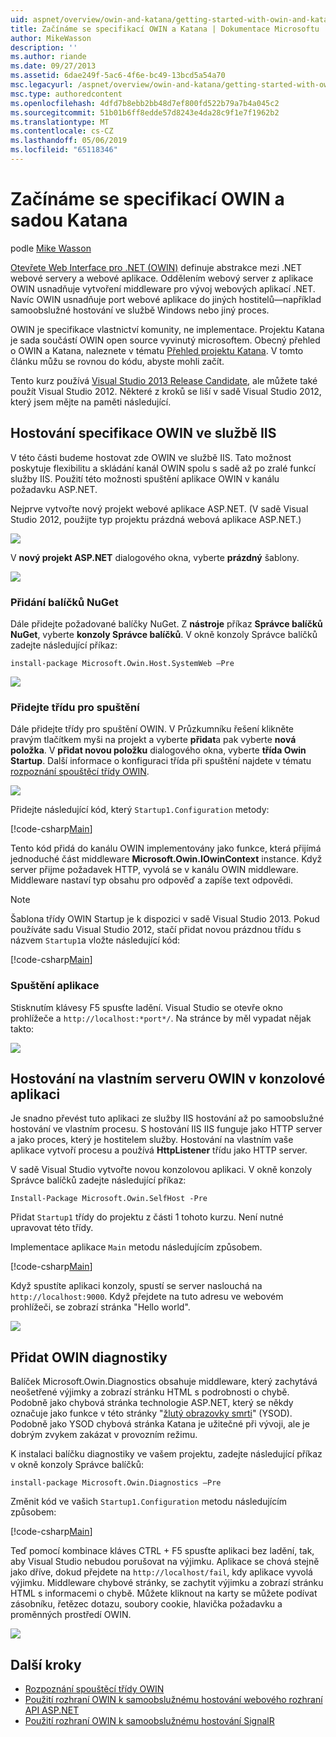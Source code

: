 ```yaml
---
uid: aspnet/overview/owin-and-katana/getting-started-with-owin-and-katana
title: Začínáme se specifikací OWIN a Katana | Dokumentace Microsoftu
author: MikeWasson
description: ''
ms.author: riande
ms.date: 09/27/2013
ms.assetid: 6dae249f-5ac6-4f6e-bc49-13bcd5a54a70
msc.legacyurl: /aspnet/overview/owin-and-katana/getting-started-with-owin-and-katana
msc.type: authoredcontent
ms.openlocfilehash: 4dfd7b8ebb2bb48d7ef800fd522b79a7b4a045c2
ms.sourcegitcommit: 51b01b6ff8edde57d8243e4da28c9f1e7f1962b2
ms.translationtype: MT
ms.contentlocale: cs-CZ
ms.lasthandoff: 05/06/2019
ms.locfileid: "65118346"
---
```

# <a name="getting-started-with-owin-and-katana"></a>Začínáme se specifikací OWIN a sadou Katana

podle [Mike Wasson](https://github.com/MikeWasson)

[Otevřete Web Interface pro .NET (OWIN)](http://owin.org/) definuje abstrakce mezi .NET webové servery a webové aplikace. Oddělením webový server z aplikace OWIN usnadňuje vytvoření middleware pro vývoj webových aplikací .NET. Navíc OWIN usnadňuje port webové aplikace do jiných hostitelů&#8212;například samoobslužné hostování ve službě Windows nebo jiný proces.

OWIN je specifikace vlastnictví komunity, ne implementace. Projektu Katana je sada součástí OWIN open source vyvinutý microsoftem. Obecný přehled o OWIN a Katana, naleznete v tématu [Přehled projektu Katana](an-overview-of-project-katana.md). V tomto článku můžu se rovnou do kódu, abyste mohli začít.

Tento kurz používá [Visual Studio 2013 Release Candidate](https://go.microsoft.com/fwlink/?LinkId=306566), ale můžete také použít Visual Studio 2012. Některé z kroků se liší v sadě Visual Studio 2012, který jsem mějte na paměti následující.

## <a name="host-owin-in-iis"></a>Hostování specifikace OWIN ve službě IIS

V této části budeme hostovat zde OWIN ve službě IIS. Tato možnost poskytuje flexibilitu a skládání kanál OWIN spolu s sadě až po zralé funkcí služby IIS. Použití této možnosti spuštění aplikace OWIN v kanálu požadavku ASP.NET.

Nejprve vytvořte nový projekt webové aplikace ASP.NET. (V sadě Visual Studio 2012, použijte typ projektu prázdná webová aplikace ASP.NET.)

![](getting-started-with-owin-and-katana/_static/image1.png)

V **nový projekt ASP.NET** dialogového okna, vyberte **prázdný** šablony.

![](getting-started-with-owin-and-katana/_static/image2.png)

### <a name="add-nuget-packages"></a>Přidání balíčků NuGet

Dále přidejte požadované balíčky NuGet. Z **nástroje** příkaz **Správce balíčků NuGet**, vyberte **konzoly Správce balíčků**. V okně konzoly Správce balíčků zadejte následující příkaz:

`install-package Microsoft.Owin.Host.SystemWeb –Pre`

![](getting-started-with-owin-and-katana/_static/image3.png)

### <a name="add-a-startup-class"></a>Přidejte třídu pro spuštění

Dále přidejte třídy pro spuštění OWIN. V Průzkumníku řešení klikněte pravým tlačítkem myši na projekt a vyberte **přidat**a pak vyberte **nová položka**. V **přidat novou položku** dialogového okna, vyberte **třída Owin Startup**. Další informace o konfiguraci třída při spuštění najdete v tématu [rozpoznání spouštěcí třídy OWIN](owin-startup-class-detection.md).

![](getting-started-with-owin-and-katana/_static/image4.png)

Přidejte následující kód, který `Startup1.Configuration` metody:

[!code-csharp[Main](getting-started-with-owin-and-katana/samples/sample1.cs?highlight=3)]

Tento kód přidá do kanálu OWIN implementovány jako funkce, která přijímá jednoduché část middleware **Microsoft.Owin.IOwinContext** instance. Když server přijme požadavek HTTP, vyvolá se v kanálu OWIN middleware. Middleware nastaví typ obsahu pro odpověď a zapíše text odpovědi.

> [!NOTE]
> Šablona třídy OWIN Startup je k dispozici v sadě Visual Studio 2013. Pokud používáte sadu Visual Studio 2012, stačí přidat novou prázdnou třídu s názvem `Startup1`a vložte následující kód:

[!code-csharp[Main](getting-started-with-owin-and-katana/samples/sample2.cs)]

### <a name="run-the-application"></a>Spuštění aplikace

Stisknutím klávesy F5 spusťte ladění. Visual Studio se otevře okno prohlížeče a `http://localhost:*port*/`. Na stránce by měl vypadat nějak takto:

![](getting-started-with-owin-and-katana/_static/image5.png)

## <a name="self-host-owin-in-a-console-application"></a>Hostování na vlastním serveru OWIN v konzolové aplikaci

Je snadno převést tuto aplikaci ze služby IIS hostování až po samoobslužné hostování ve vlastním procesu. S hostování IIS IIS funguje jako HTTP server a jako proces, který je hostitelem služby. Hostování na vlastním vaše aplikace vytvoří procesu a používá **HttpListener** třídu jako HTTP server.

V sadě Visual Studio vytvořte novou konzolovou aplikaci. V okně konzoly Správce balíčků zadejte následující příkaz:

`Install-Package Microsoft.Owin.SelfHost -Pre`

Přidat `Startup1` třídy do projektu z části 1 tohoto kurzu. Není nutné upravovat této třídy.

Implementace aplikace `Main` metodu následujícím způsobem.

[!code-csharp[Main](getting-started-with-owin-and-katana/samples/sample3.cs)]

Když spustíte aplikaci konzoly, spustí se server naslouchá na `http://localhost:9000`. Když přejdete na tuto adresu ve webovém prohlížeči, se zobrazí stránka "Hello world".

![](getting-started-with-owin-and-katana/_static/image6.png)

## <a name="add-owin-diagnostics"></a>Přidat OWIN diagnostiky

Balíček Microsoft.Owin.Diagnostics obsahuje middleware, který zachytává neošetřené výjimky a zobrazí stránku HTML s podrobnosti o chybě. Podobně jako chybová stránka technologie ASP.NET, který se někdy označuje jako funkce v této stránky "[žlutý obrazovky smrti](http://en.wikipedia.org/wiki/Yellow_Screen_of_Death#Yellow)" (YSOD). Podobně jako YSOD chybová stránka Katana je užitečné při vývoji, ale je dobrým zvykem zakázat v provozním režimu.

K instalaci balíčku diagnostiky ve vašem projektu, zadejte následující příkaz v okně konzoly Správce balíčků:

`install-package Microsoft.Owin.Diagnostics –Pre`

Změnit kód ve vašich `Startup1.Configuration` metodu následujícím způsobem:

[!code-csharp[Main](getting-started-with-owin-and-katana/samples/sample4.cs?highlight=4,9-12)]

Teď pomocí kombinace kláves CTRL + F5 spusťte aplikaci bez ladění, tak, aby Visual Studio nebudou porušovat na výjimku. Aplikace se chová stejně jako dříve, dokud přejdete na `http://localhost/fail`, kdy aplikace vyvolá výjimku. Middleware chybové stránky, se zachytit výjimku a zobrazí stránku HTML s informacemi o chybě. Můžete kliknout na karty se můžete podívat zásobníku, řetězec dotazu, soubory cookie, hlavička požadavku a proměnných prostředí OWIN.

![](getting-started-with-owin-and-katana/_static/image7.png)

## <a name="next-steps"></a>Další kroky

- [Rozpoznání spouštěcí třídy OWIN](owin-startup-class-detection.md)
- [Použití rozhraní OWIN k samoobslužnému hostování webového rozhraní API ASP.NET](../../../web-api/overview/hosting-aspnet-web-api/use-owin-to-self-host-web-api.md)
- [Použití rozhraní OWIN k samoobslužnému hostování SignalR](../../../signalr/overview/deployment/tutorial-signalr-self-host.md)
